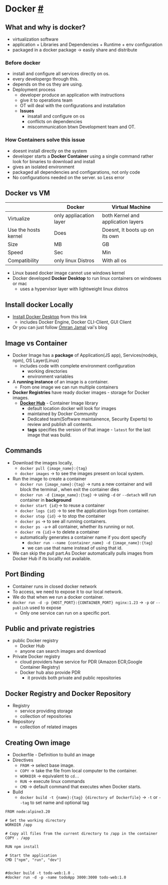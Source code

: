 # Docker [#](https://youtu.be/pg19Z8LL06w?si=KwWzAIKi0MKluTsi)

## What and why is docker?

- virtualization software
- application + Libraries and Dependencies + Runtime + env configuration
- packaged in a docker package -> easily share and distribute

### Before docker

- install and configure all services directly on os.
- every developergo through this.
- depends on the os they are using.
- Deployment process
  - developer produce an application with instructions
  - give it to operations team
  - OT will deal with the configurations and installation
  - **Issues**
    - insatall and configure on os
    - conflicts on dependencies
    - miscommunication btwn Development team and OT.

### How Containers solve this issue

- doesnt install directly on the system
- developer starts a **Docker Container** using a single command rather look for binaries to download and install
- gives an isolated environment
- packaged all dependencies and configarations, not only code
- No configurations needed on the server. so Less error

## Docker vs VM

|                      | Docker                  | Virtual Machine                    |
| -------------------- | ----------------------- | ---------------------------------- |
| Virtualize           | only appliacation layer | both Kernel and application layers |
| Use the hosts kernel | Does                    | Doesnt, It boots up on its own     |
| Size                 | MB                      | GB                                 |
| Speed                | Sec                     | Min                                |
| Compatibility        | only linux Distros      | With all os                        |

- Linux based docker image cannot use windows kernel
- Docker developed **Docker Desktop** to run linux containers on windowes or mac
  - uses a hypervisor layer with lightweight linux distros

## Install docker Locally

- [Install Docker Desktop](https://docs.docker.com/desktop/setup/install/windows-install/) from this link
  - includes Docker Engine, Docker CLI-Client, GUI Client
- Or you can just follow [Omran Jamal](https://omranjamal.me/blog/020-install-docker-with-opinions) vai's blog

## Image vs Container

- Docker Image has a **package** of Application(JS app), Services(nodejs, npm), OS Layer(Linux)
  - includes code with complete environment configuration
    - working directories
    - environment variables
- A **running instance** of an image is a container.
  - From one image we can run multiple containers
- **Docker Registries** have ready docker images - storage for Docker images.
  - [**Docker Hub**](https://hub.docker.com/) - Container Image library
    - default location docker will look for images
    - maintained by Docker Community
    - Dedicated team(Software maintainence, Security Experts) to review and publish all contents.
    - **tags** specifies the version of that image - `latest` for the last image that was build.

## Commands

- Download the images locally,
  - `docker pull {image_name}:{tag}`
  - `docker images` -> to see the images present on local system.
- Run the image to create a container
  - `docker run {image_name}:{tag}` -> runs a new container and will block the terminal , when exit the container dies
  - `docker run -d {image_name}:{tag}` -> using `-d` or `--detach` will run container in **background**
  - `docker start {id}`-> to reuse a container
  - `docker logs {id}` -> to see the application logs from container.
  - `docker stop {id}` -> to stop the container
  - `docker ps` -> to see all running containers.
  - `docker ps -a`-> all container, whether its running or not.
  - `docker rm {id}`-> to delete a container
  - automatically generates a container name if you dont specify
    - `docker run --name {container_name} -d {image_name}:{tag}`
    - we can use that name instead of using that id.
- We can skip the pull part.As Docker automatically pulls images from Docker Hub if its locallly not available.

## Port Binding

- Container runs in closed docker network
- To access, we need to expose it to our local network.
- We do that when we run a docker container.
- `docker run -d -p {HOST_PORT}:{CONTAINER_PORT} nginx:1.23` -> `-p` or `--publish` used to expose
  - Only one service can run on a specific port.

## Public and private registries

- public Docker registry
  - Docker Hub
  - anyone can search images and download
- Private Docker registry
  - cloud providers have service for PDR (Amazon ECR,Google Container Registry)
  - Docker hub also provide PDR
    - it provids both private and public repositories

## Docker Registry and Docker Repository

- Registry
  - service providing storage
  - collection of repositories
- Repository
  - collection of related images

## Creating Own image

- Dockerfile - Definition to build an image
- Directives
  - `FROM` -> select base image.
  - `COPY` -> take the file from local computer to the container.
  - `WORKDIR` -> equivalent to `cd..`
  - `RUN` -> execute linux commands
  - `CMD` -> default command that executes when Docker starts.
- Build
  - `docker build -t {name}:{tag} {directory of Dockerfile}` -> `-t` or `--tag` to set name and optional tag

```docker
FROM node:alpine3.20

# Set the working directory
WORKDIR /app

# Copy all files from the current directory to /app in the container
COPY . /app

RUN npm install

# Start the application
CMD ["npm", "run", "dev"]


#docker build -t todo-web:1.0 .
#docker run -d -p -name todoApp 3000:3000 todo-web:1.0
```
